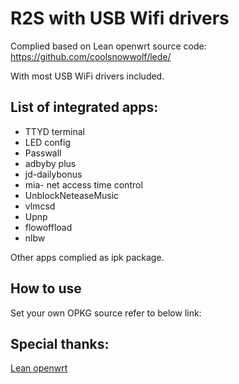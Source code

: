 # R2S with USB Wifi drivers

Complied based on Lean openwrt source code:
https://github.com/coolsnowwolf/lede/

With most USB WiFi drivers included.

## List of integrated apps:
* TTYD terminal
* LED config
* Passwall
* adbyby plus
* jd-dailybonus
* mia- net access time control
* UnblockNeteaseMusic 
* vlmcsd
* Upnp
* flowoffload
* nlbw

Other apps complied as ipk package.

## How to use
Set your own OPKG source refer to below link:


## Special thanks:
[Lean openwrt](https://github.com/coolsnowwolf/lede/)
